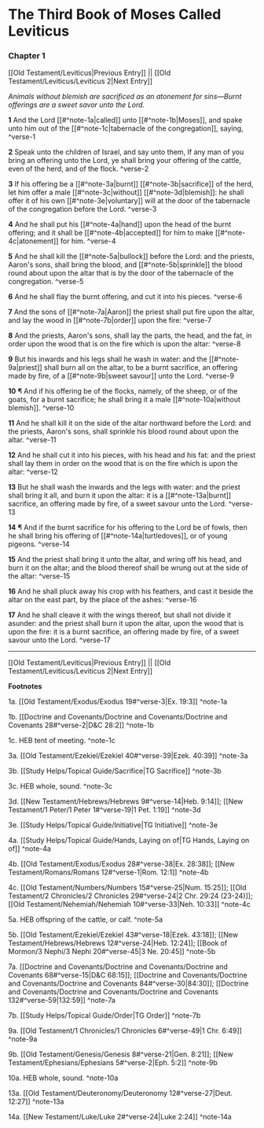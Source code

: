 # The Third Book of Moses Called Leviticus

### Chapter 1

[[Old Testament/Leviticus|Previous Entry]]  ||  [[Old Testament/Leviticus/Leviticus 2|Next Entry]]

*Animals without blemish are sacrificed as an atonement for sins—Burnt offerings are a sweet savor unto the Lord.*

**1**  And the Lord [[#^note-1a|called]] unto [[#^note-1b|Moses]], and spake unto him out of the [[#^note-1c|tabernacle of the congregation]], saying, ^verse-1

**2**  Speak unto the children of Israel, and say unto them, If any man of you bring an offering unto the Lord, ye shall bring your offering of the cattle, even of the herd, and of the flock. ^verse-2

**3**  If his offering be a [[#^note-3a|burnt]] [[#^note-3b|sacrifice]] of the herd, let him offer a male [[#^note-3c|without]] [[#^note-3d|blemish]]: he shall offer it of his own [[#^note-3e|voluntary]] will at the door of the tabernacle of the congregation before the Lord. ^verse-3

**4**  And he shall put his [[#^note-4a|hand]] upon the head of the burnt offering; and it shall be [[#^note-4b|accepted]] for him to make [[#^note-4c|atonement]] for him. ^verse-4

**5**  And he shall kill the [[#^note-5a|bullock]] before the Lord: and the priests, Aaron's sons, shall bring the blood, and [[#^note-5b|sprinkle]] the blood round about upon the altar that is by the door of the tabernacle of the congregation. ^verse-5

**6**  And he shall flay the burnt offering, and cut it into his pieces. ^verse-6

**7**  And the sons of [[#^note-7a|Aaron]] the priest shall put fire upon the altar, and lay the wood in [[#^note-7b|order]] upon the fire: ^verse-7

**8**  And the priests, Aaron's sons, shall lay the parts, the head, and the fat, in order upon the wood that is on the fire which is upon the altar: ^verse-8

**9**  But his inwards and his legs shall he wash in water: and the [[#^note-9a|priest]] shall burn all on the altar, to be a burnt sacrifice, an offering made by fire, of a [[#^note-9b|sweet savour]] unto the Lord. ^verse-9

**10**  ¶ And if his offering be of the flocks, namely, of the sheep, or of the goats, for a burnt sacrifice; he shall bring it a male [[#^note-10a|without blemish]]. ^verse-10

**11**  And he shall kill it on the side of the altar northward before the Lord: and the priests, Aaron's sons, shall sprinkle his blood round about upon the altar. ^verse-11

**12**  And he shall cut it into his pieces, with his head and his fat: and the priest shall lay them in order on the wood that is on the fire which is upon the altar: ^verse-12

**13**  But he shall wash the inwards and the legs with water: and the priest shall bring it all, and burn it upon the altar: it is a [[#^note-13a|burnt]] sacrifice, an offering made by fire, of a sweet savour unto the Lord. ^verse-13

**14**  ¶ And if the burnt sacrifice for his offering to the Lord be of fowls, then he shall bring his offering of [[#^note-14a|turtledoves]], or of young pigeons. ^verse-14

**15**  And the priest shall bring it unto the altar, and wring off his head, and burn it on the altar; and the blood thereof shall be wrung out at the side of the altar: ^verse-15

**16**  And he shall pluck away his crop with his feathers, and cast it beside the altar on the east part, by the place of the ashes: ^verse-16

**17**  And he shall cleave it with the wings thereof, but shall not divide it asunder: and the priest shall burn it upon the altar, upon the wood that is upon the fire: it is a burnt sacrifice, an offering made by fire, of a sweet savour unto the Lord. ^verse-17


---
[[Old Testament/Leviticus|Previous Entry]]  ||  [[Old Testament/Leviticus/Leviticus 2|Next Entry]]


**Footnotes**


1a. [[Old Testament/Exodus/Exodus 19#^verse-3|Ex. 19:3]] ^note-1a

1b. [[Doctrine and Covenants/Doctrine and Covenants/Doctrine and Covenants 28#^verse-2|D&C 28:2]] ^note-1b

1c. HEB tent of meeting. ^note-1c

3a. [[Old Testament/Ezekiel/Ezekiel 40#^verse-39|Ezek. 40:39]] ^note-3a

3b. [[Study Helps/Topical Guide/Sacrifice|TG Sacrifice]] ^note-3b

3c. HEB whole, sound. ^note-3c

3d. [[New Testament/Hebrews/Hebrews 9#^verse-14|Heb. 9:14]]; [[New Testament/1 Peter/1 Peter 1#^verse-19|1 Pet. 1:19]] ^note-3d

3e. [[Study Helps/Topical Guide/Initiative|TG Initiative]] ^note-3e

4a. [[Study Helps/Topical Guide/Hands, Laying on of|TG Hands, Laying on of]] ^note-4a

4b. [[Old Testament/Exodus/Exodus 28#^verse-38|Ex. 28:38]]; [[New Testament/Romans/Romans 12#^verse-1|Rom. 12:1]] ^note-4b

4c. [[Old Testament/Numbers/Numbers 15#^verse-25|Num. 15:25]]; [[Old Testament/2 Chronicles/2 Chronicles 29#^verse-24|2 Chr. 29:24 (23-24)]]; [[Old Testament/Nehemiah/Nehemiah 10#^verse-33|Neh. 10:33]] ^note-4c

5a. HEB offspring of the cattle, or calf. ^note-5a

5b. [[Old Testament/Ezekiel/Ezekiel 43#^verse-18|Ezek. 43:18]]; [[New Testament/Hebrews/Hebrews 12#^verse-24|Heb. 12:24]]; [[Book of Mormon/3 Nephi/3 Nephi 20#^verse-45|3 Ne. 20:45]] ^note-5b

7a. [[Doctrine and Covenants/Doctrine and Covenants/Doctrine and Covenants 68#^verse-15|D&C 68:15]]; [[Doctrine and Covenants/Doctrine and Covenants/Doctrine and Covenants 84#^verse-30|84:30]]; [[Doctrine and Covenants/Doctrine and Covenants/Doctrine and Covenants 132#^verse-59|132:59]] ^note-7a

7b. [[Study Helps/Topical Guide/Order|TG Order]] ^note-7b

9a. [[Old Testament/1 Chronicles/1 Chronicles 6#^verse-49|1 Chr. 6:49]] ^note-9a

9b. [[Old Testament/Genesis/Genesis 8#^verse-21|Gen. 8:21]]; [[New Testament/Ephesians/Ephesians 5#^verse-2|Eph. 5:2]] ^note-9b

10a. HEB whole, sound. ^note-10a

13a. [[Old Testament/Deuteronomy/Deuteronomy 12#^verse-27|Deut. 12:27]] ^note-13a

14a. [[New Testament/Luke/Luke 2#^verse-24|Luke 2:24]] ^note-14a